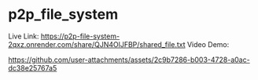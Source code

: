 # p2p_file_system
Live Link: https://p2p-file-system-2qxz.onrender.com/share/QJN4OlJFBP/shared_file.txt
Video Demo:

https://github.com/user-attachments/assets/2c9b7286-b003-4728-a0ac-dc38e25767a5

